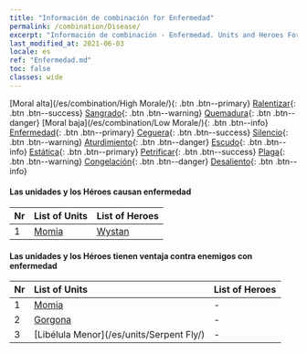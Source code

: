 ```yaml
---
title: "Información de combinación for Enfermedad"
permalink: /combination/Disease/
excerpt: "Información de combinación - Enfermedad. Units and Heroes Formation."
last_modified_at: 2021-06-03
locale: es
ref: "Enfermedad.md"
toc: false
classes: wide
---
```


  [Moral alta](/es/combination/High Morale/){: .btn .btn--primary} [Ralentizar](/es/combination/Slow/){: .btn .btn--success} [Sangrado](/es/combination/Bleeding/){: .btn .btn--warning} [Quemadura](/es/combination/Burning/){: .btn .btn--danger} [Moral baja](/es/combination/Low Morale/){: .btn .btn--info} [Enfermedad](/es/combination/Disease/){: .btn .btn--primary} [Ceguera](/es/combination/Blind/){: .btn .btn--success} [Silencio](/es/combination/Silence/){: .btn .btn--warning} [Aturdimiento](/es/combination/Stun/){: .btn .btn--danger} [Escudo](/es/combination/Shield/){: .btn .btn--info} [Estática](/es/combination/Static/){: .btn .btn--primary} [Petrificar](/es/combination/Petrify/){: .btn .btn--success} [Plaga](/es/combination/Plague/){: .btn .btn--warning} [Congelación](/es/combination/Freeze/){: .btn .btn--danger} [Desaliento](/es/combination/Deterrence/){: .btn .btn--info} 


#### Las unidades y los Héroes causan enfermedad

  | Nr |  List of Units  | List of Heroes | 
  |:---|:----------------|:---------------| 
  | 1 | [Momia](/es/units/Mummy/) | [Wystan](/es/heroes/Wystan/) |


#### Las unidades y los Héroes tienen ventaja contra enemigos con enfermedad

  | Nr |  List of Units  | List of Heroes | 
  |:---|:----------------|:---------------| 
  | 1 | [Momia](/es/units/Mummy/) | - |
  | 2 | [Gorgona](/es/units/Gorgon/) | - |
  | 3 | [Libélula Menor](/es/units/Serpent Fly/) | - |
